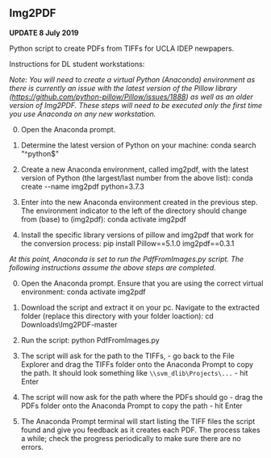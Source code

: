 ## Img2PDF

**UPDATE 8 July 2019**

Python script to create PDFs from TIFFs for UCLA IDEP newpapers.

Instructions for DL student workstations:

_Note: You will need to create a virtual Python (Anaconda) environment as there is currently an issue with the latest version of the Pillow library (https://github.com/python-pillow/Pillow/issues/1888) as well as an older version of Img2PDF. These steps will need to be executed only the first time you use Anaconda on any new workstation._

0. Open the Anaconda prompt.

1. Determine the latest version of Python on your machine:
conda search "^python$"

2. Create a new Anaconda environment, called img2pdf, with the latest version of Python (the largest/last number from the above list):
conda create --name img2pdf python=3.7.3

3. Enter into the new Anaconda environment created in the previous step. The environment indicator to the left of the directory should change from (base) to (img2pdf):
conda activate img2pdf

4. Install the specific library versions of pillow and img2pdf that work for the conversion process:
pip install Pillow==5.1.0 img2pdf==0.3.1

_At this point, Anaconda is set to run the PdfFromImages.py script. The following instructions assume the above steps are completed._

0. Open the Anaconda prompt. Ensure that you are using the correct virtual environment:
conda activate img2pdf

1. Download the script and extract it on your pc. Navigate to the extracted folder (replace this directory with your folder loaction):
cd Downloads\Img2PDF-master

2. Run the script:
python PdfFromImages.py

3. The script will ask for the path to the TIFFs, - go back to the File Explorer and drag the TIFFs folder onto the Anaconda Prompt to copy the path. It should look something like `\\svm_dlib\Projects\...` - hit Enter

4. The script will now ask for the path where the PDFs should go - drag the PDFs folder onto the Anaconda Prompt to copy the path - hit Enter

5. The Anaconda Prompt terminal will start listing the TIFF files the script found and give you feedback as it creates each PDF. The process takes a while; check the progress periodically to make sure there are no errors.
